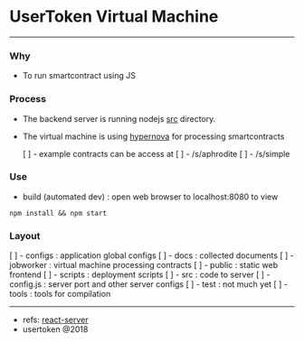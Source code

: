 # UserToken Virtual Machine
--------------------

### Why

- To run smartcontract using JS

### Process

- The backend server is running nodejs [src](./src/server.js) directory.

- The virtual machine is using [hypernova](https://github.com/airbnb/hypernova) for processing smartcontracts

    [ ] - example contracts can be access at 
      [ ] - /s/aphrodite 
      [ ] - /s/simple

### Use

- build (automated dev) : open web browser to localhost:8080 to view

```
npm install && npm start
```


### Layout

 [ ] - configs : application global configs
 [ ] - docs : collected documents
 [ ] - jobworker : virtual machine processing contracts
 [ ] - public : static web frontend
 [ ] - scripts : deployment scripts
 [ ] - src : code to server
  [ ] - config.js : server port and other server configs
 [ ] - test : not much yet
 [ ] - tools : tools for compilation


-----
- refs: [react-server](README-orig.md)
- usertoken @2018
